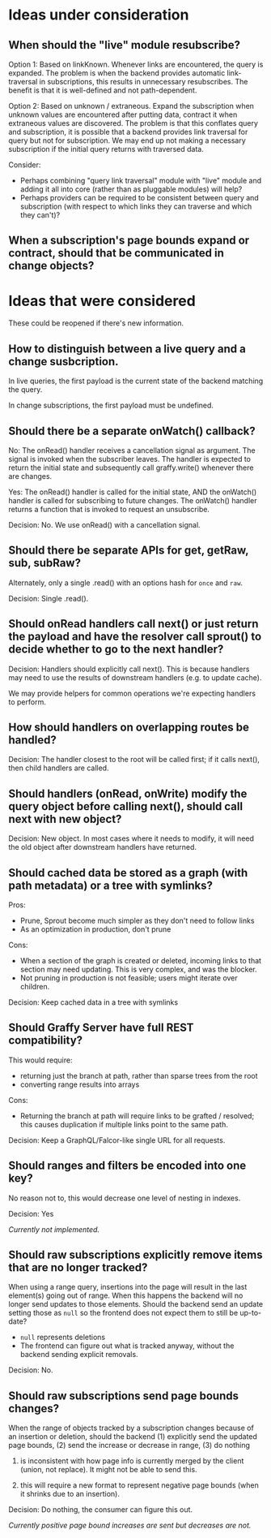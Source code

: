 # Ideas under consideration

## When should the "live" module resubscribe?

Option 1: Based on linkKnown. Whenever links are encountered, the query is expanded. The problem is when the backend provides automatic link-traversal in subscriptions, this results in unnecessary resubscribes. The benefit is that it is well-defined and not path-dependent.

Option 2: Based on unknown / extraneous. Expand the subscription when unknown values are encountered after putting data, contract it when extraneous values are discovered. The problem is that this conflates query and subscription, it is possible that a backend provides link traversal for query but not for subscription. We may end up not making a necessary subscription if the initial query returns with traversed data.

Consider:

- Perhaps combining "query link traversal" module with "live" module and adding it all into core (rather than as pluggable modules) will help?
- Perhaps providers can be required to be consistent between query and subscription (with respect to which links they can traverse and which they can't)?

## When a subscription's page bounds expand or contract, should that be communicated in change objects?

# Ideas that were considered

These could be reopened if there's new information.

## How to distinguish between a live query and a change susbcription.

In live queries, the first payload is the current state of the backend matching the query.

In change subscriptions, the first payload must be undefined.

## Should there be a separate onWatch() callback?

No: The onRead() handler receives a cancellation signal as argument. The signal is invoked when the subscriber leaves. The handler is expected to return the initial state and subsequently call graffy.write() whenever there are changes.

Yes: The onRead() handler is called for the initial state, AND the onWatch() handler is called for subscribing to future changes. The onWatch() handler returns a function that is invoked to request an unsubscribe.

Decision: No. We use onRead() with a cancellation signal.

## Should there be separate APIs for get, getRaw, sub, subRaw?

Alternately, only a single .read() with an options hash for `once` and `raw`.

Decision: Single .read().

## Should onRead handlers call next() or just return the payload and have the resolver call sprout() to decide whether to go to the next handler?

Decision: Handlers should explicitly call next(). This is because handlers may need to use the results of downstream handlers (e.g. to update cache).

We may provide helpers for common operations we're expecting handlers to perform.

## How should handlers on overlapping routes be handled?

Decision: The handler closest to the root will be called first; if it calls next(), then child handlers are called.

## Should handlers (onRead, onWrite) modify the query object before calling next(), should call next with new object?

Decision: New object. In most cases where it needs to modify, it will need the old object after downstream handlers have returned.

## Should cached data be stored as a graph (with path metadata) or a tree with symlinks?

Pros:

- Prune, Sprout become much simpler as they don't need to follow links
- As an optimization in production, don't prune

Cons:

- When a section of the graph is created or deleted, incoming links to that section may need updating. This is very complex, and was the blocker.
- Not pruning in production is not feasible; users might iterate over children.

Decision: Keep cached data in a tree with symlinks

## Should Graffy Server have full REST compatibility?

This would require:

- returning just the branch at path, rather than sparse trees from the root
- converting range results into arrays

Cons:

- Returning the branch at path will require links to be grafted / resolved; this causes duplication if multiple links point to the same path.

Decision: Keep a GraphQL/Falcor-like single URL for all requests.

## Should ranges and filters be encoded into one key?

No reason not to, this would decrease one level of nesting in indexes.

Decision: Yes

_Currently not implemented._

## Should raw subscriptions explicitly remove items that are no longer tracked?

When using a range query, insertions into the page will result in the last element(s) going out of range. When this happens the backend will no longer send updates to those elements. Should the backend send an update setting those as `null` so the frontend does not expect them to still be up-to-date?

- `null` represents deletions
- The frontend can figure out what is tracked anyway, without the backend sending explicit removals.

Decision: No.

## Should raw subscriptions send page bounds changes?

When the range of objects tracked by a subscription changes because of an insertion or deletion, should the backend (1) explicitly send the updated page bounds, (2) send the increase or decrease in range, (3) do nothing

1. is inconsistent with how page info is currently merged by the client (union, not replace). It might not be able to send this.

2. this will require a new format to represent negative page bounds (when it shrinks due to an insertion).

Decision: Do nothing, the consumer can figure this out.

_Currently positive page bound increases are sent but decreases are not._
